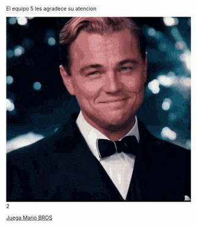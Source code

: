 El equipo 5 les agradece su atencion





<img src="di caprio.gif" alt="">2



<a href= "mario.html">Juega Mario BROS</a>










